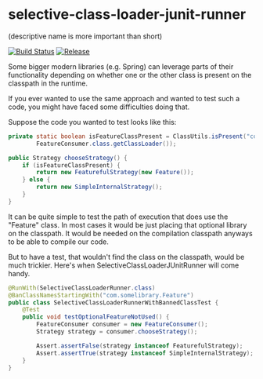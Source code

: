 # selective-class-loader-junit-runner
(descriptive name is more important than short)

[![Build Status](https://travis-ci.org/ndlabs/selective-class-loader-junit-runner.svg?branch=master)](https://travis-ci.org/ndlabs/selective-class-loader-junit-runner)
[![Release](https://jitpack.io/v/ndlabs/selective-class-loader-junit-runner.svg)](https://jitpack.io/#ndlabs/selective-class-loader-junit-runner)

Some bigger modern libraries (e.g. Spring) can leverage parts of their functionality depending on
whether one or the other class is present on the classpath in the runtime.

If you ever wanted to use the same approach and wanted to test such a code, you might have faced some
difficulties doing that.

Suppose the code you wanted to test looks like this:
```java
private static boolean isFeatureClassPresent = ClassUtils.isPresent("com.somelibrary.Feature",
		FeatureConsumer.class.getClassLoader());

public Strategy chooseStrategy() {
	if (isFeatureClassPresent) {
		return new FeaturefulStrategy(new Feature());
	} else {
		return new SimpleInternalStrategy();
	}
}
```

It can be quite simple to test the path of execution that does use the "Feature" class. In most cases it 
would be just placing that optional library on the classpath. It would be needed on the compilation 
classpath anyways to be able to compile our code.

But to have a test, that wouldn't find the class on the classpath, would be much trickier. Here's when
SelectiveClassLoaderJUnitRunner will come handy.
```java
@RunWith(SelectiveClassLoaderRunner.class)
@BanClassNamesStartingWith("com.somelibrary.Feature")
public class SelectiveClassLoaderRunnerWithBannedClassTest {
	@Test
	public void testOptionalFeatureNotUsed() {
		FeatureConsumer consumer = new FeatureConsumer();
		Strategy strategy = consumer.chooseStrategy();

		Assert.assertFalse(strategy instanceof FeaturefulStrategy);
		Assert.assertTrue(strategy instanceof SimpleInternalStrategy);
	}
}
```
